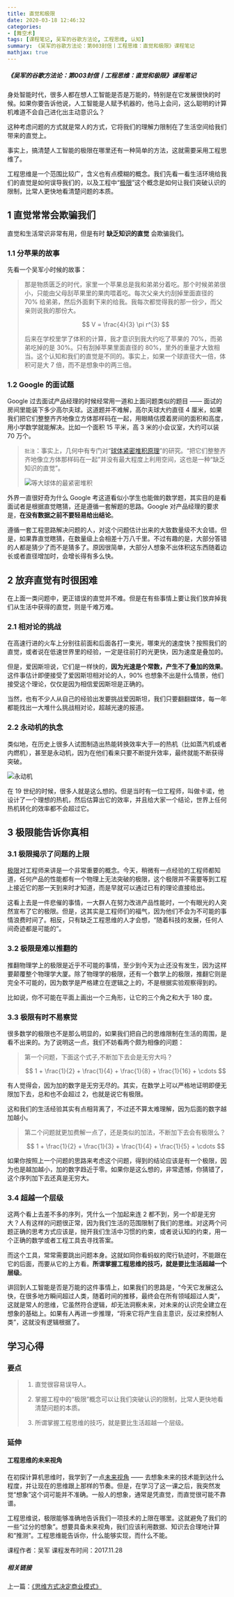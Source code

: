 ```yaml
---
title: 直觉和极限
date: 2020-03-18 12:46:32
categories:
- [舞空术]
tags: [课程笔记, 吴军的谷歌方法论, 工程思维, 认知]
summary: 《吴军的谷歌方法论：第003封信丨工程思维：直觉和极限》课程笔记
mathjax: true
---
```


##### 《吴军的谷歌方法论：第003封信丨工程思维：直觉和极限》课程笔记

身处智能时代，很多人都在想人工智能是否是万能的，特别是在它发展很快的时候。如果你要告诉他说，人工智能是人赋予机器的，他马上会问，这么聪明的计算机难道不会自己进化出主动意识么？

这种考虑问题的方式就是常人的方式，它将我们的理解力限制在了生活空间给我们带来的直觉上。

事实上，搞清楚人工智能的极限在哪里还有一种简单的方法，这就需要采用工程思维了。

工程思维是一个范围比较广，含义也有点模糊的概念。我们先看一看生活环境给我们的直觉是如何误导我们的，以及工程中“[极限](/tools/knowledge-handbook/#ji-xian)”这个概念是如何让我们突破认识的限制，比常人更快地看清楚问题的本质。

## 1 直觉常常会欺骗我们

直觉和生活常识非常有用，但是有时 **缺乏知识的直觉** 会欺骗我们。

### 1.1 分苹果的故事

先看一个吴军小时候的故事：

> 那是物质匮乏的时代，家里一个苹果总是我和弟弟分着吃。那个时候弟弟很小，只能由父母刮苹果里的果肉喂着吃。每次父亲大约刮掉里面直径的 70% 给弟弟，然后外面剩下来的给我。我每次都觉得我的那一份少，而父亲则说我的那份大。
>
> $$ V = \frac{4}{3} \pi r^{3} $$
>
> 后来在学校里学了体积的计算，我才意识到我大约吃了苹果的 70%，而弟弟吃掉的是 30%。只有刮掉苹果里面直径的 80%，里外的重量才大致相当。这个认知和我们的直觉是不同的。事实上，如果一个球直径大一倍，体积可是大 7 倍，而不是想象中的两三倍。

### 1.2 Google 的面试题

Google 过去面试产品经理的时候经常用一道和上面问题类似的题目 —— 面试的房间里能装下多少高尔夫球。这道题并不难解，高尔夫球大约直径 4 厘米，如果我们把它们整整齐齐地像立方体那样码在一起，用眼睛估摸着房间的面积和高度，用小学数学就能解决。比如一个面积 15 平米，高 3 米的小会议室，大约可以装 70 万个。

> `批注`：事实上，几何中有专门对“[球体紧密堆积原理](https://baike.baidu.com/item/%E7%90%83%E4%BD%93%E7%B4%A7%E5%AF%86%E5%A0%86%E7%A7%AF%E5%8E%9F%E7%90%86)”的研究。“把它们整整齐齐地像立方体那样码在一起”并没有最大程度上利用空间，这也是一种“缺乏知识的直觉”。
>
> ![等大球体的最紧密堆积](http://static.sunyt.site/deng-da-qiu-ti-de-zui-jin-mi-dui-ji_2.jpg)

外界一直很好奇为什么 Google 考这道看似小学生也能做的数学题，其实目的是看面试者是根据直觉瞎猜，还是遵循一套解题的思路。Google 对产品经理的要求是，**在没有数据之前不要轻易给出结论**。

遵循一套工程思路解决问题的人，对这个问题估计出来的大致数量级不大会错。但是，如果靠直觉瞎猜，在数量级上会相差十万八千里。不过有趣的是，大部分答错的人都是猜少了而不是猜多了。原因很简单，大部分人想象不出体积这东西随着边长或者直径增加时，会增长得有多么快。

## 2 放弃直觉有时很困难

在上面一类问题中，更正错误的直觉并不难。但是在有些事情上要让我们放弃掉我们从生活中获得的直觉，则是千难万难。

### 2.1 相对论的挑战

在高速行进的火车上分别往前面和后面各打一束光，哪束光的速度快？按照我们的直觉，或者说在低速世界里的经验，一定是往前打的光更快，因为速度是叠加的。

但是，爱因斯坦说，它们是一样快的，**因为光速是个常数，产生不了叠加的效果**。这件事估计即便接受了爱因斯坦相对论的人，90% 也想象不出是什么情景，他们接受这个理论，仅仅是因为相信爱因斯坦是正确的。

当然，也有不少人从自己的经验出发要挑战爱因斯坦，我们只要翻翻媒体，每一年都能找出一大堆什么挑战相对论，超越光速的报道。

### 2.2 永动机的执念

类似地，在历史上很多人试图制造出热能转换效率大于一的热机（比如蒸汽机或者内燃机），甚至是永动机，因为在他们看来只要不断提升效率，最终就能不断获得突破。

![永动机](http://static.sunyt.site/yong-dong-ji.gif)

在 19 世纪的时候，很多人就是这么想的。但是当时有一位工程师，叫做卡诺，他设计了一个理想的热机，然后估算出它的效率，并且给大家一个结论，世界上任何热机转化的效率都不会超过它。

## 3 极限能告诉你真相

### 3.1 极限揭示了问题的上限

[极限](/tools/knowledge-handbook/#ji-xian)对工程师来讲是一个非常重要的概念。今天，稍微有一点经验的工程师都知道，任何产品的性能都有一个物理上无法突破的极限，这个极限并不需要等到工程上接近它的那一天到来时才知道，而是早就可以通过已有的理论直接给出。

这看上去是一件悲催的事情，一大群人在努力改进产品性能时，一个有眼光的人突然宣布了它的极限。但是，这其实是工程师们的福气，因为他们不会为不可能的事情浪费时间了。相反，只有缺乏工程思维的人才会想，“随着科技的发展，任何人间奇迹都是可能的”。

### 3.2 极限是难以推翻的

推翻物理学上的极限是近乎不可能的事情，至少到今天为止还没有发生，因为这样要颠覆整个物理学大厦。除了物理学的极限，还有一个数学上的极限，推翻它则是完全不可能的，因为数学是严格建立在逻辑之上的，不是根据实验观察得到的。

比如说，你不可能在平面上画出一个三角形，让它的三个角之和大于 180 度。

### 3.3 极限有时不易察觉

很多数学的极限也不是那么明显的，如果我们把自己的思维限制在生活的周围，是看不出来的。为了说明这一点，我们不妨看两个颇为相像的问题：

> 第一个问题，下面这个式子,不断加下去会是无穷大吗？
>
> $$ 1 + \frac{1}{2} + \frac{1}{4} + \frac{1}{8} + \frac{1}{16} + \cdots $$

有人觉得会，因为加的数字是无穷无尽的。其实，在数学上可以严格地证明即便无限加下去，总和也不会超过 2，也就是说它有极限。

这和我们的生活经验其实有点相背离了，不过还不算太难理解，因为后面的数字越加越小。

> 第二个问题就更加费解一点了，还是类似的加法，不断加下去会有极限么？
>
> $$ 1 + \frac{1}{2} + \frac{1}{3} + \frac{1}{4} + \frac{1}{5} + \cdots $$

如果你按照上一个问题的思路来考虑这个问题，得到的结论应该是有一个极限，因为也是越加越小，加的数字趋近于零。如果你是这么想的，非常遗憾，你猜错了，这个序列加下去还真是无穷大。

### 3.4 超越一个层级

这两个看上去差不多的序列，凭什么一个加起来连 2 都不到，另一个却是无穷大？人有这样的问题很正常，因为我们生活的范围限制了我们的思维。对这两个问题正确的思考方式应该是，抛开我们生活中习惯的约束，或者说认知的约束，用一个正确的数学或者工程工具去寻找答案。

而这个工具，常常需要跳出问题本身。这就如同你看蚂蚁的爬行轨迹时，不能跟在它的后面，而要从它的上方看。**所谓掌握工程思维的技巧，就是要比生活超越一个层级**。

讲回到人工智能是否是万能的这件事情上，如果我们的思路是，“今天它发展这么快，在很多地方瞬间超过人类，随着时间的推移，最终会在所有领域超过人类”，这就是常人的思维，它虽然符合逻辑，却无法洞察未来，对未来的认识完全建立在想象的基础上。如果有人再进一步推理，“将来它将产生自主意识，反过来控制人类”，这就没有逻辑根据了。

## 学习心得

### 要点

> 1. 直觉很容易误导人。
>
> 2. 掌握工程中的“极限”概念可以让我们突破认识的限制，比常人更快地看清楚问题的本质。
>
> 3. 所谓掌握工程思维的技巧，就是要比生活超越一个层级。

### 延伸

<div class="anchor" id="gong-cheng-si-wei-de-wei-lai-shi-jiao"></div>

#### 工程思维的未来视角

在初探计算机思维时，我学到了一点[未来视角](/online-course-notes/wu-jun-de-gu-ge-fang-fa-lun/20171127_di-001-feng-xin-zhi-ye-tian-hua-ban-lai-zi-ren-zhi-de-ju-xian-xing/#wei-lai-shi-jiao) —— 去想象未来的技术能到达什么程度，并让现在的思维跟上那样的节奏。但是，在学习了这一课之后，我突然发觉“想象”这个词可能并不准确。一般人的想象，通常是凭直觉，而直觉很可能不靠谱。

工程思维说，极限能够准确地告诉我们一项技术的上限在哪里。这就避免了我们的一些“过分的想象”。想要具备未来视角，我们应该利用数据、知识去合理地计算和“推测”。工程思维能告诉你，什么能够实现，而什么不能。


课程作者：吴军
课程发布时间：2017.11.28

##### 相关链接

上一篇：[《思维方式决定商业模式》](/online-course-notes/wu-jun-de-gu-ge-fang-fa-lun/20171128_di-002-feng-xin-si-wei-fang-shi-jue-ding-shang-ye-mo-shi/)
